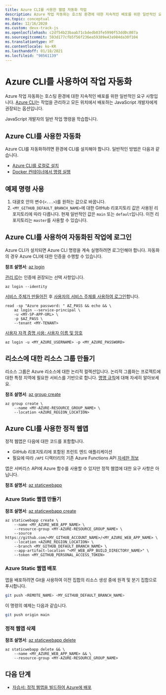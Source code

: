 ```yaml
---
title: Azure CLI를 사용한 웹앱 자동화 작업
description: Azure 작업 자동화는 호스팅 환경에 대한 지속적인 배포를 위한 일반적인 요구 사항입니다. Azure CLI는 작업을 관리하고 모든 위치에서 배포하는 JavaScript 개발자에게 권장되는 옵션입니다.
ms.topic: conceptual
ms.date: 12/16/2020
ms.custom: devx-track-js
ms.openlocfilehash: c2df54b23baab71cbdedb03fe5990f53dd0c807a
ms.sourcegitcommit: 593d177cfb5f56f236ea59389e43a984da30f104
ms.translationtype: HT
ms.contentlocale: ko-KR
ms.lasthandoff: 01/18/2021
ms.locfileid: "98561139"
---
```

# <a name="automate-tasks-with-azure-cli"></a>Azure CLI를 사용하여 작업 자동화

Azure 작업 자동화는 호스팅 환경에 대한 지속적인 배포를 위한 일반적인 요구 사항입니다. [Azure CLI](/cli/azure/)는 작업을 관리하고 모든 위치에서 배포하는 JavaScript 개발자에게 권장되는 옵션입니다.

JavaScript 개발자의 일반 작업 명령을 학습합니다. 

## <a name="automation-with-azure-cli"></a>Azure CLI를 사용한 자동화

Azure CLI를 자동화하려면 환경에 CLI를 설치해야 합니다. 일반적인 방법은 다음과 같습니다. 

* [Azure CLI를 로컬로 설치](/cli/azure/install-azure-cli)
* [Docker 컨테이너에서 명령 실행](/cli/azure/run-azure-cli-docker)

## <a name="using-the-example-commands"></a>예제 명령 사용 

1. 대괄호 안의 변수(`<...>`)를 원하는 값으로 바꿉니다. 
1. `<MY_GITHUB_DEFAULT_BRANCH_NAME>`에 대한 GitHub 리포지토리 값은 사용된 리포지토리에 따라 다릅니다. 현재 일반적인 값은 `main` 또는 `default`입니다. 이전 리포지토리는 `master`를 사용할 수 있습니다. 

## <a name="log-in-for-automated-tasks-with-azure-cli"></a>Azure CLI를 사용하여 자동화된 작업에 로그인

Azure CLI가 설치되면 Azure CLI 명령을 계속 실행하려면 로그인해야 합니다. 자동화의 경우 Azure CLI에 대한 인증을 수행할 수 있습니다.

**참조 설명서**: [az login](/cli/azure/reference-index#az-login)

[관리 ID](/cli/azure/authenticate-azure-cli#sign-in-with-a-managed-identity)는 인증에 권장되는 선택 사항입니다.

```azurecli
az login --identity
```

[서비스 주체가 만들어진](../core/node-sdk-azure-authenticate-principal.md#create-a-service-principal-using-the-azure-cli-20) 후 [사용자의 서비스 주체를 사용하여 로그인](/cli/azure/authenticate-azure-cli#sign-in-with-a-service-principal)합니다. 

```dotnetcli
read -sp "Azure password: " AZ_PASS && echo && \ 
    az login --service-principal \
    -u <MY-SP-APP-URL> \
    -p $AZ_PASS \
    --tenant <MY-TENANT>
```


[사용자 자격 증명 사용: 사용자 이름 및 암호](/cli/azure/authenticate-azure-cli#sign-in-with-credentials-on-the-command-line)

```dotnetcli
az login -u <MY_AZURE_USERNAME> -p <MY_AZURE_PASSWORD>
```    

## <a name="create-resource-group-for-resources"></a>리소스에 대한 리소스 그룹 만들기

리소스 그룹은 Azure 리소스에 대한 논리적 컬렉션입니다. 논리적 그룹화는 프로젝트에 대한 특정 지역에 필요한 서비스를 기반으로 합니다. [명명 규칙](/azure/cloud-adoption-framework/ready/azure-best-practices/resource-naming)에 대해 자세히 알아보세요.

**참조 설명서**: [az group create](/cli/azure/group#az_group_create)

```azurecli
az group create \
    --name <MY-AZURE-RESOURCE_GROUP_NAME> \
    --location <AZURE_REGION_LOCATION>
```

## <a name="static-web-apps-with-azure-cli"></a>Azure CLI를 사용한 정적 웹앱

정적 웹앱은 다음에 대한 코드를 포함합니다.

* GitHub 리포지토리에 포함된 프런트 엔드 애플리케이션
* 필요에 따라 `/API` 디렉터리의 기존 Azure Functions API [자세한 정보](/azure/static-web-apps/add-api#create-the-api)

앱은 서버리스 API에 Azure 함수를 사용할 수 있지만 정적 웹앱에 대한 요구 사항은 아닙니다. 

**참조 설명서**: [az staticwebapp](/cli/azure/staticwebapp)

### <a name="create-azure-static-web-app"></a>Azure Static 웹앱 만들기 

**참조 설명서**: [az staticwebapp create](/cli/azure/staticwebapp#az_staticwebapp_create)

```azurecli
az staticwebapp create \
    --name <MY_AZURE_WEB_APP_NAME> \
    --resource-group <MY-AZURE-RESOURCE_GROUP_NAME> \
    --source https://github.com/<MY_GITHUB_ACCOUNT_NAME>/<MY_AZURE_WEB_APP_NAME> \
    --location <AZURE_REGION_LOCATION> \
    --branch <MY_GITHUB_DEFAULT_BRANCH_NAME> \
    --app-artifact-location "<MY_WEB_APP_BUILD_DIRECTORY_NAME>" \
    --token <MY_GITHUB_PERSONAL_ACCESS_TOKEN>
```

### <a name="deploy-azure-static-web-app"></a>Azure Static 웹앱 배포 

앱을 배포하려면 Git을 사용하여 이전 집합의 리소스 생성 중에 원격 및 분기 집합으로 푸시합니다. 

```bash
git push <REMOTE_NAME> <MY_GITHUB_DEFAULT_BRANCH_NAME>
```

이 명령의 예제는 다음과 같습니다.

```bash
git push origin main
```

### <a name="delete-static-web-app"></a>정적 웹앱 삭제 

**참조 설명서**: [az staticwebapp delete](/cli/azure/staticwebapp#az_staticwebapp_delete)

```azurecli
az staticwebapp delete && \
    --name <MY_AZURE_WEB_APP_NAME> && \
    --resource-group <MY-AZURE-RESOURCE_GROUP_NAME>
```

## <a name="next-steps"></a>다음 단계

* [자습서: 정적 웹앱을 빌드하여 Azure에 배포](../tutorial/static-web-app/introduction.md)

